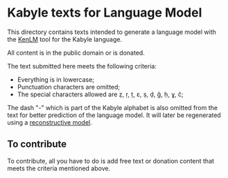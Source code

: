 # Kabyle texts for Language Model

This directory contains texts intended to generate a language model with the [KenLM](https://github.com/kpu/kenlm) tool for the Kabyle language.

All content is in the public domain or is donated.

The text submitted here meets the following criteria:
- Everything is in lowercase;
- Punctuation characters are omitted;
- The special characters allowed are ẓ, ṛ, ṭ, ɛ, ṣ, ḍ, ǧ, ḥ, ɣ, č;

The dash "-" which is part of the Kabyle alphabet is also omitted from the text for better prediction of the language model. It will later be regenerated using a [reconstructive model](https://github.com/MestafaKamal/kab-asr-post-processing).

## To contribute
To contribute, all you have to do is add free text or donation content that meets the criteria mentioned above.